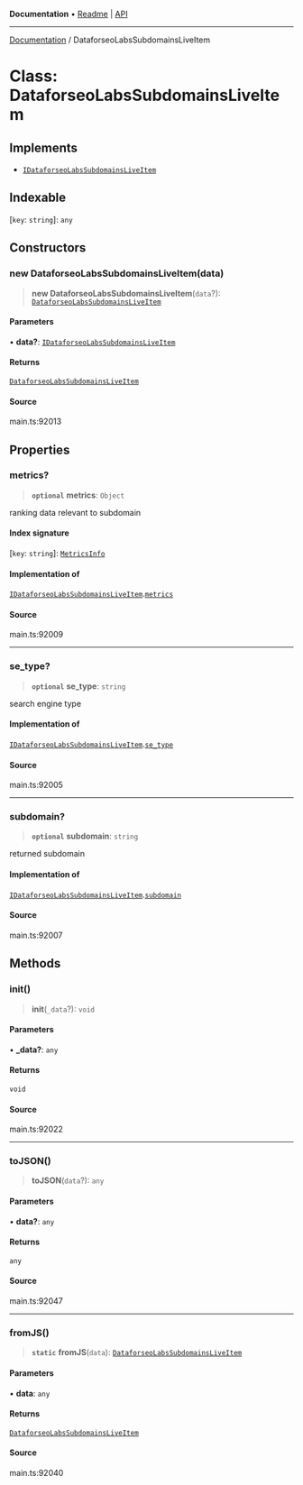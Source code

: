 **Documentation** • [Readme](../README.md) \| [API](../globals.md)

***

[Documentation](../README.md) / DataforseoLabsSubdomainsLiveItem

# Class: DataforseoLabsSubdomainsLiveItem

## Implements

- [`IDataforseoLabsSubdomainsLiveItem`](../interfaces/IDataforseoLabsSubdomainsLiveItem.md)

## Indexable

 \[`key`: `string`\]: `any`

## Constructors

### new DataforseoLabsSubdomainsLiveItem(data)

> **new DataforseoLabsSubdomainsLiveItem**(`data`?): [`DataforseoLabsSubdomainsLiveItem`](DataforseoLabsSubdomainsLiveItem.md)

#### Parameters

• **data?**: [`IDataforseoLabsSubdomainsLiveItem`](../interfaces/IDataforseoLabsSubdomainsLiveItem.md)

#### Returns

[`DataforseoLabsSubdomainsLiveItem`](DataforseoLabsSubdomainsLiveItem.md)

#### Source

main.ts:92013

## Properties

### metrics?

> **`optional`** **metrics**: `Object`

ranking data relevant to subdomain

#### Index signature

 \[`key`: `string`\]: [`MetricsInfo`](MetricsInfo.md)

#### Implementation of

[`IDataforseoLabsSubdomainsLiveItem`](../interfaces/IDataforseoLabsSubdomainsLiveItem.md).[`metrics`](../interfaces/IDataforseoLabsSubdomainsLiveItem.md#metrics)

#### Source

main.ts:92009

***

### se\_type?

> **`optional`** **se\_type**: `string`

search engine type

#### Implementation of

[`IDataforseoLabsSubdomainsLiveItem`](../interfaces/IDataforseoLabsSubdomainsLiveItem.md).[`se_type`](../interfaces/IDataforseoLabsSubdomainsLiveItem.md#se_type)

#### Source

main.ts:92005

***

### subdomain?

> **`optional`** **subdomain**: `string`

returned subdomain

#### Implementation of

[`IDataforseoLabsSubdomainsLiveItem`](../interfaces/IDataforseoLabsSubdomainsLiveItem.md).[`subdomain`](../interfaces/IDataforseoLabsSubdomainsLiveItem.md#subdomain)

#### Source

main.ts:92007

## Methods

### init()

> **init**(`_data`?): `void`

#### Parameters

• **\_data?**: `any`

#### Returns

`void`

#### Source

main.ts:92022

***

### toJSON()

> **toJSON**(`data`?): `any`

#### Parameters

• **data?**: `any`

#### Returns

`any`

#### Source

main.ts:92047

***

### fromJS()

> **`static`** **fromJS**(`data`): [`DataforseoLabsSubdomainsLiveItem`](DataforseoLabsSubdomainsLiveItem.md)

#### Parameters

• **data**: `any`

#### Returns

[`DataforseoLabsSubdomainsLiveItem`](DataforseoLabsSubdomainsLiveItem.md)

#### Source

main.ts:92040
